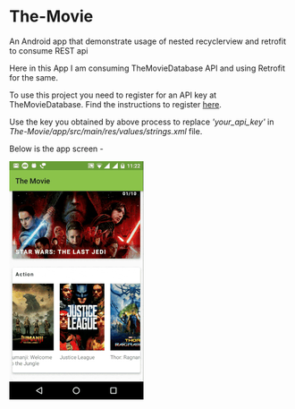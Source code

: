 # The-Movie
An Android app that demonstrate usage of nested recyclerview and retrofit to consume REST api

Here in this App I am consuming TheMovieDatabase API and using Retrofit for the same.

To use this project you need to register for an API key at TheMovieDatabase. Find the instructions to register [here](https://developers.themoviedb.org/3/getting-started/introduction).

Use the key you obtained by above process to replace *'your_api_key'* in *The-Movie/app/src/main/res/values/strings.xml* file.

Below is the app screen -

![alt text](https://github.com/SUMIT5321/The-Movie/blob/master/The_Movie.gif "The-Moview Screen")
